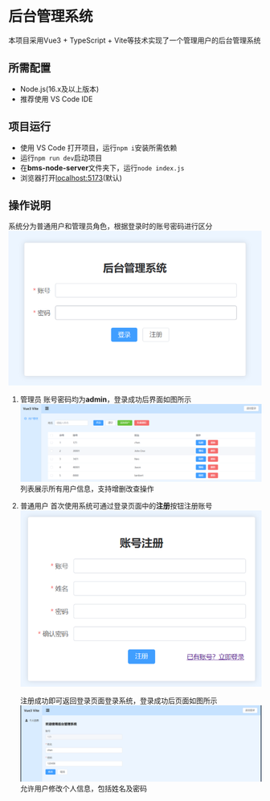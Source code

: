 # 后台管理系统

本项目采用Vue3 + TypeScript + Vite等技术实现了一个管理用户的后台管理系统

## 所需配置
- Node.js(16.x及以上版本)
- 推荐使用 VS Code IDE

## 项目运行
- 使用 VS Code 打开项目，运行`npm i`安装所需依赖
- 运行`npm run dev`启动项目
- 在**bms-node-server**文件夹下，运行`node index.js`
- 浏览器打开[localhost:5173](htttp://localhost:5173/)(默认)

## 操作说明
系统分为普通用户和管理员角色，根据登录时的账号密码进行区分
![image](https://github.com/KerisZh/background-management-system/blob/main/public/login.jpg)

1. 管理员
   账号密码均为**admin**，登录成功后界面如图所示
   ![image](https://github.com/KerisZh/background-management-system/blob/main/public/userManage.jpg)
   列表展示所有用户信息，支持增删改查操作
	
2. 普通用户
    首次使用系统可通过登录页面中的**注册**按钮注册账号
    ![image](https://github.com/KerisZh/background-management-system/blob/main/public/register.jpg)
    
    注册成功即可返回登录页面登录系统，登录成功后页面如图所示
    ![image](https://github.com/KerisZh/background-management-system/blob/main/public/userInfo.jpg)
    允许用户修改个人信息，包括姓名及密码

